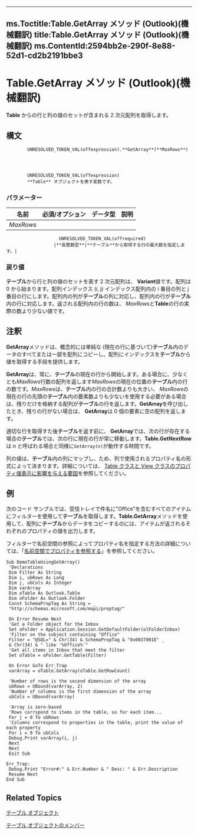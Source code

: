 

---
ms.Toctitle:Table.GetArray メソッド (Outlook)(機械翻訳)
title:Table.GetArray メソッド (Outlook)(機械翻訳)
ms.ContentId:2594bb2e-290f-8e88-52d1-cd2b2191bbe3
---
# Table.GetArray メソッド (Outlook)(機械翻訳)




**Table** からの行と列の値のセットが含まれる 2 次元配列を取得します。

## 構文

            UNRESOLVED_TOKEN_VAL(offexpression).**GetArray**(**MaxRows**)




            UNRESOLVED_TOKEN_VAL(offexpression)
            **Table** オブジェクトを表す変数です。

### パラメーター

|**名前**|**必須/オプション**|**データ型**|**説明**|
|---|---|---|---|
|*MaxRows*|
                        UNRESOLVED_TOKEN_VAL(offrequired)
                      |**長整数型**|**テーブル**から取得する行の最大数を指定します。|



### 戻り値
**テーブル**から行と列の値のセットを表す 2 次元配列は、 **Variant**値です。配列は 0 から始まります。配列インデックス (i, j) インデックス配列内の i 番目の列と j 番目の行にします。配列内の列が**テーブル**の列に対応し、配列内の行が**テーブル**内の行に対応します。返される配列内の行の数は、 *MaxRows*と**Table**の行の実際の数より少ない値です。





## 注釈
**GetArray**メソッドは、概念的には単純な (現在の行に基づいて)**テーブル**内のデータのすべてまたは一部を配列にコピーし、配列にインデックスを**テーブル**から値を取得する手段を提供します。



**GetArray**は、常に、**テーブル**の現在の行から開始します。ある場合に、少なくとも*MaxRows*行数の配列を返します*MaxRows*の現在の位置の**テーブル**内の行の数です。*MaxRows*は、**テーブル**内の行の合計数よりも大きい、 *MaxRows*の現在の行の先頭の**テーブル**内の要素数よりも少ないを使用する必要がある場合は、残りだけを格納する配列が**テーブル**の行を返します。**GetArray**を呼び出したとき、残りの行がない場合は、 **GetArray**は 0 個の要素に空の配列を返します。



適切な行を取得すた後**テーブル**を返す前に、 **GetArray**では、次の行が存在する場合の**テーブル**では、次の行に現在の行が常に移動します。**Table.GetNextRow**は n と呼ばれる場合と同様に`GetArray(n)`が動作する時間です。



列の値は、**テーブル**内の列にマップし、ため、列で使用されるプロパティ名の形式によって決まります。詳細については、 [Table クラスと View クラスのプロパティ値表示に影響を与える要因](13cf9945-a9e0-bb32-a2cb-74366a365ae1.md)を参照してください。



## 例
次のコード サンプルでは、受信トレイで件名に"Office"を含むすべてのアイテムにフィルターを使用して**テーブル**を取得します。**Table.GetArray**メソッドを使用して、配列に**テーブル**からデータをコピーするのには、アイテムが返されるそれぞれのプロパティの値を出力します。



フィルターで名前空間の参照によってプロパティ名を指定する方法の詳細については、「[名前空間でプロパティを参照する](c1c7bfa9-64d7-81d2-84e7-f0a4c57780b3.md)」を参照してください。

```vba
Sub DemoTableUsingGetArray() 
 'Declarations 
 Dim Filter As String 
 Dim i, ubRows As Long 
 Dim j, ubCols As Integer 
 Dim varArray 
 Dim oTable As Outlook.Table 
 Dim oFolder As Outlook.Folder 
 Const SchemaPropTag As String = _ 
 "http://schemas.microsoft.com/mapi/proptag/" 
 
 On Error Resume Next 
 'Get a Folder object for the Inbox 
 Set oFolder = Application.Session.GetDefaultFolder(olFolderInbox) 
 'Filter on the subject containing "Office" 
 Filter = "@SQL=" & Chr(34) & SchemaPropTag & "0x0037001E" _ 
 & Chr(34) & " like '%Office%'" 
 'Get all items in Inbox that meet the filter 
 Set oTable = oFolder.GetTable(Filter) 
 
 On Error GoTo Err_Trap 
 varArray = oTable.GetArray(oTable.GetRowCount) 
 
 'Number of rows is the second dimension of the array 
 ubRows = UBound(varArray, 2) 
 'Number of columns is the first dimension of the array 
 ubCols = UBound(varArray) 
 
 'Array is zero-based 
 'Rows corrspond to items in the table, so for each item... 
 For j = 0 To ubRows 
 'Columns correspond to properties in the table, print the value of each property 
 For i = 0 To ubCols 
 Debug.Print varArray(i, j) 
 Next 
 Next 
 Exit Sub 
 
Err_Trap: 
 Debug.Print "Error#:" & Err.Number & " Desc: " & Err.Description 
 Resume Next 
End Sub
```




## Related Topics

[テーブル オブジェクト](0affaafd-93fe-227a-acee-e09a86cadc20.md)

[テーブル オブジェクトのメンバー](bd9db35d-0738-22cf-a936-425d5a0ead87.md)




